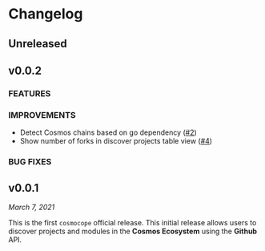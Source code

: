 # Changelog

## Unreleased 

## v0.0.2

### FEATURES

### IMPROVEMENTS

- Detect Cosmos chains based on go dependency ([#2])
- Show number of forks in discover projects table view ([#4])

### BUG FIXES

[#2]: https://github.com/andynog/cosmocope/issues/2
[#4]: https://github.com/andynog/cosmocope/issues/4

## v0.0.1
*March 7, 2021*

This is the first `cosmocope` official release. This initial release allows users to discover projects and modules in the __Cosmos Ecosystem__ using the __Github__ API.
